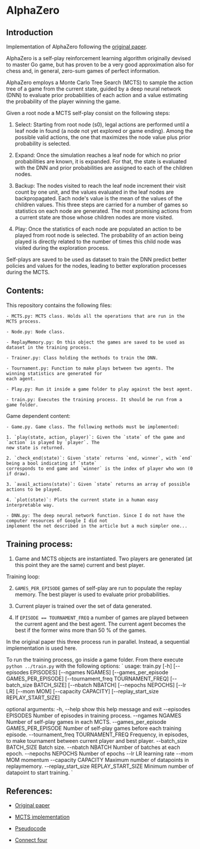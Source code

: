 # AlphaZero

## Introduction
Implementation of AlphaZero following the [original paper](https://www.nature.com/articles/nature24270.epdf?author_access_token=VJXbVjaSHxFoctQQ4p2k4tRgN0jAjWel9jnR3ZoTv0PVW4gB86EEpGqTRDtpIz-2rmo8-KG06gqVobU5NSCFeHILHcVFUeMsbvwS-lxjqQGg98faovwjxeTUgZAUMnRQ).

AlphaZero is a self-play reinforcement learning algorithm originally devised to master Go game, but has proven to
be a very good approximation also for chess and, in general, zero-sum games of perfect information. 

AlphaZero employs a Monte Carlo Tree Search (MCTS) to sample the action tree of a game from the current state, guided 
by a deep neural network (DNN) to evaluate prior probabilities of each action and a value estimating the probability of 
the player winning the game.

Given a root node a MCTS self-play consist on the following steps:

1. Select:
Starting from root node (s0), legal actions are performed until a leaf node in found 
(a node not yet explored or game ending). Among the possible valid actions, the one 
that maximizes the node value plus prior probability is selected.

2. Expand:
Once the simulation reaches a leaf node for which no prior probabilities are known,
it is expanded. For that, the state is evaluated with the DNN and prior probabilities 
are assigned to each of the children nodes.

3. Backup:
The nodes visited to reach the leaf node increment their visit count by one unit, and the 
values evaluated in the leaf nodes are backpropagated. Each node's value is the mean of 
the values of the children values.
This three steps are carried for a number of games so statistics on each node are generated.
The most promising actions from a current state are those whose children nodes are more visited.

4. Play:
Once the statistics of each node are populated an action to be played from root node is selected.
The probability of an action being played is directly related to the number of times this child node
was visited during the exploration process.

Self-plays are saved to be used as dataset to train the DNN predict better policies and values for the
nodes, leading to better exploration processes during the MCTS.
## Contents:
This repository contains the following files:

	- MCTS.py: MCTS class. Holds all the operations that are run in the MCTS process.

	- Node.py: Node class. 

	- ReplayMemory.py: On this object the games are saved to be used as dataset in the training process.

	- Trainer.py: Class holding the methods to train the DNN.

	- Tournament.py: Function to make plays between two agents. The winning statistics are generated for
	each agent.

	- Play.py: Run it inside a game folder to play against the best agent.

	- train.py: Executes the training process. It should be run from a game folder.

Game dependent content:

	- Game.py. Game class. The following methods must be implemented:

	1. `play(state, action, player)`: Given the `state` of the game and `action` is played by `player`. The
	new state is returned.

	2. `check_end(state)`: Given `state` returns `end, winner`, with `end` being a bool indicating if `state`
	corresponds to end game and `winner` is the index of player who won (0 if draw).

	3. `avail_actions(state)`: Given `state` returns an array of possible actions to be played.

	4. `plot(state)`: Plots the current state in a human easy interpretable way.

	- DNN.py: The deep neural network function. Since I do not have the computer resources of Google I did not
	implement the net described in the article but a much simpler one...

 
## Training process:

1. Game and MCTS objects are instantiated. Two players are generated (at this point they are the same)
current and best player.

Training loop:

2. `GAMES_PER_EPISODE` games of self-play are run to populate the replay memory. The best player
is used to evaluate prior probabilities.

3. Current player is trained over the set of data generated.

4. If `EPISODE == TOURNAMENT_FREQ` a number of games are played between the current 
agent and the best agent. The current agent becomes the best if the former wins more 
than 50 % of the games.

In the original paper this three process run in parallel. Instead, a sequential implementation is used 
here.

To run the training process, go inside a game folder. From there execute
`
python ../train.py
`
with the following options:
`
usage: train.py [-h] [--episodes EPISODES] [--ngames NGAMES]
                [--games_per_episode GAMES_PER_EPISODE]
                [--tournament_freq TOURNAMENT_FREQ] [--batch_size BATCH_SIZE]
                [--nbatch NBATCH] [--nepochs NEPOCHS] [--lr LR] [--mom MOM]
                [--capacity CAPACITY] [--replay_start_size REPLAY_START_SIZE]

optional arguments:
  -h, --help            show this help message and exit
  --episodes EPISODES   Number of episodes in training process.
  --ngames NGAMES       Number of self-play games in each MCTS.
  --games_per_episode GAMES_PER_EPISODE
                        Number of self-play games before each training
                        episode.
  --tournament_freq TOURNAMENT_FREQ
                        Frequency, in episodes, to make tournament between
                        current player and best player.
  --batch_size BATCH_SIZE
                        Batch size.
  --nbatch NBATCH       Number of batches at each epoch.
  --nepochs NEPOCHS     Number of epochs
  --lr LR               learning rate
  --mom MOM             momentum
  --capacity CAPACITY   Maximum number of datapoints in replaymemory.
  --replay_start_size REPLAY_START_SIZE
                        Minimum number of datapoint to start training.
`
## References:
- [Original paper](https://www.nature.com/articles/nature24270.epdf?author_access_token=VJXbVjaSHxFoctQQ4p2k4tRgN0jAjWel9jnR3ZoTv0PVW4gB86EEpGqTRDtpIz-2rmo8-KG06gqVobU5NSCFeHILHcVFUeMsbvwS-lxjqQGg98faovwjxeTUgZAUMnRQ)

- [MCTS implementation](https://jeffbradberry.com/posts/2015/09/intro-to-monte-carlo-tree-search/)

- [Pseudocode](https://github.com/jianpingliu/AlphaZero/)

- [Connect four](https://mathworld.wolfram.com/Connect-Four.html)
